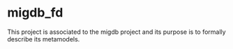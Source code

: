 migdb_fd
========

This project is associated to the migdb project and its purpose is to formally describe its metamodels.